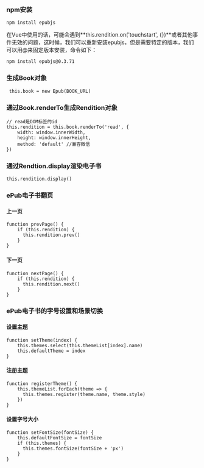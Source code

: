 ### npm安装

	npm install epubjs

在Vue中使用的话，可能会遇到**this.rendition.on('touchstart', {})**或者其他事件无效的问题，这时候，我们可以重新安装epubjs，但是需要特定的版本，我们可以用@来固定版本安装，命令如下：<br>

	npm install epubjs@0.3.71

### 生成Book对象
	
	 this.book = new Epub(BOOK_URL)

### 通过Book.renderTo生成Rendition对象
	
	// read是DOM标签的id
	this.rendition = this.book.renderTo('read', {
		width: window.innerWidth,
		height: window.innerHeight,
		method: 'default' //兼容微信
	})

### 通过Rendtion.display渲染电子书

	this.rendition.display()

### ePub电子书翻页
#### 上一页

	function prevPage() {
		if (this.rendition) {
		  this.rendition.prev()
		}
	}

#### 下一页

	function nextPage() {
		if (this.rendition) {
		  this.rendition.next()
		}
	}

### ePub电子书的字号设置和场景切换
#### 设置主题

	function setTheme(index) {
		this.themes.select(this.themeList[index].name)
		this.defaultTheme = index
	}

#### 注册主题

	function registerTheme() {
		this.themeList.forEach(theme => {
		  this.themes.register(theme.name, theme.style)
		})
	}

#### 设置字号大小

	function setFontSize(fontSize) {
		this.defaultFontSize = fontSize
		if (this.themes) {
		  this.themes.fontSize(fontSize + 'px')
		}
	}